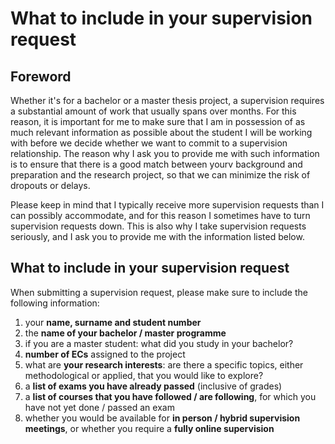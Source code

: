 # What to include in your supervision request

## Foreword

Whether it's for a bachelor or a master thesis project, a supervision requires a substantial amount of work that usually spans over months. For this reason, it is important for me to make sure that I am in possession of as much relevant information as possible about the student I will be working with before we decide whether we want to commit to a supervision relationship. The reason why I ask you to provide me with such information is to ensure that there is a good match between yourv background and preparation and the research project, so that we can minimize the risk of dropouts or delays.

Please keep in mind that I typically receive more supervision requests than I can possibly accommodate, and for this reason I sometimes have to turn supervision requests down. This is also why I take supervision requests seriously, and I ask you to provide me with the information listed below.

## What to include in your supervision request

When submitting a supervision request, please make sure to include the following information:

1. your **name, surname and student number**
2. the **name of your bachelor / master programme**
3. if you are a master student: what did you study in your bachelor?
4. **number of ECs** assigned to the project
5. what are **your research interests**: are there a specific topics, either methodological or applied, that you would like to explore?
6. a **list of exams you have already passed** (inclusive of grades)
7. a **list of courses that you have followed / are following**, for which you have not yet done / passed an exam
8. whether you would be available for **in person / hybrid supervision meetings**, or whether you require a **fully online supervision**

